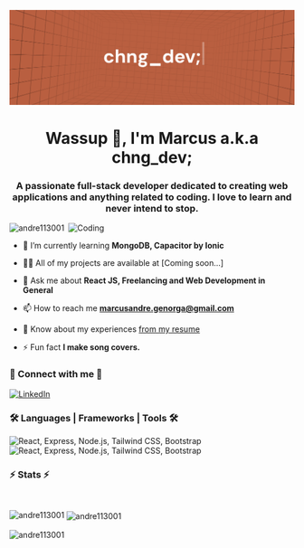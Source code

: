 ![MasterHead](https://github.com/Andre113001/Andre113001/blob/main/new%20new%20chngdev%20banner.png)
<h1 align="center">Wassup 👋, I'm Marcus a.k.a chng_dev;</h1>
<h3 align="center">A passionate full-stack developer dedicated to creating web applications and anything related to coding. I love to learn and never intend to stop.</h3>
<img align="right" alt="Coding" width="400" src="https://cdn.dribbble.com/users/1708816/screenshots/15637256/media/f9826f0af8a49462f048262a8502035b.gif">

<p align="left"> <img src="https://komarev.com/ghpvc/?username=andre113001&label=Profile%20views&color=0e75b6&style=flat" alt="andre113001" /> </p>

- 🌱 I’m currently learning **MongoDB, Capacitor by Ionic**

- 👨‍💻 All of my projects are available at [Coming soon...]

- 💬 Ask me about **React JS, Freelancing and Web Development in General**

- 📫 How to reach me **marcusandre.genorga@gmail.com**

- 📄 Know about my experiences [from my resume](https://www.canva.com/design/DAGHbur5ajM/5GvplDi_6tbxk5B-8AMMgA/view)

- ⚡ Fun fact **I make song covers.**

<h3 align="left">📧 Connect with me 📧</h3>
<p align="left">
<a href="https://linkedin.com/in/chngdev" target="blank"><img src="https://skillicons.dev/icons?i=linkedin" alt="LinkedIn" /></a>
</p>

<h3 align="left">🛠️ Languages | Frameworks | Tools 🛠️</h3>

<div align="left">
      <img src="https://skillicons.dev/icons?i=react,tailwind,materialui,html,css,bootstrap,nodejs,express,php,ae&theme=light" alt="React, Express, Node.js, Tailwind CSS, Bootstrap" /><br/>
      <img src="https://skillicons.dev/icons?i=mysql,python,java,c,cpp,git,github,vscode,figma,notion,photoshop,pr&theme=light" alt="React, Express, Node.js, Tailwind CSS, Bootstrap" />
</div>

<h3 align="left">⚡ Stats ⚡</h3>

<br/>

<p><img align="left" src="https://github-readme-stats.vercel.app/api/top-langs?username=andre113001&show_icons=true&locale=en&layout=compact" alt="andre113001" /></p>

<p>&nbsp;<img align="center" src="https://github-readme-stats.vercel.app/api?username=andre113001&show_icons=true&locale=en" alt="andre113001" /></p>

<p><img align="center" src="https://github-readme-streak-stats.herokuapp.com/?user=andre113001&" alt="andre113001" /></p>
